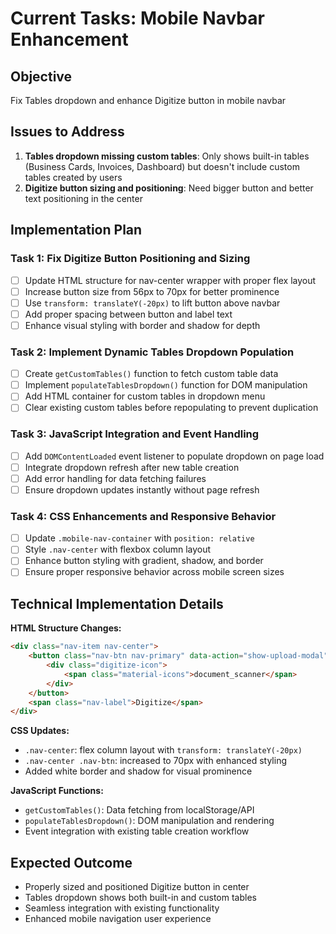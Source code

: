 # Current Tasks: Mobile Navbar Enhancement

## Objective
Fix Tables dropdown and enhance Digitize button in mobile navbar

## Issues to Address
1. **Tables dropdown missing custom tables**: Only shows built-in tables (Business Cards, Invoices, Dashboard) but doesn't include custom tables created by users
2. **Digitize button sizing and positioning**: Need bigger button and better text positioning in the center

## Implementation Plan

### Task 1: Fix Digitize Button Positioning and Sizing
- [ ] Update HTML structure for nav-center wrapper with proper flex layout
- [ ] Increase button size from 56px to 70px for better prominence
- [ ] Use `transform: translateY(-20px)` to lift button above navbar
- [ ] Add proper spacing between button and label text
- [ ] Enhance visual styling with border and shadow for depth

### Task 2: Implement Dynamic Tables Dropdown Population
- [ ] Create `getCustomTables()` function to fetch custom table data
- [ ] Implement `populateTablesDropdown()` function for DOM manipulation
- [ ] Add HTML container for custom tables in dropdown menu
- [ ] Clear existing custom tables before repopulating to prevent duplication

### Task 3: JavaScript Integration and Event Handling
- [ ] Add `DOMContentLoaded` event listener to populate dropdown on page load
- [ ] Integrate dropdown refresh after new table creation
- [ ] Add error handling for data fetching failures
- [ ] Ensure dropdown updates instantly without page refresh

### Task 4: CSS Enhancements and Responsive Behavior
- [ ] Update `.mobile-nav-container` with `position: relative`
- [ ] Style `.nav-center` with flexbox column layout
- [ ] Enhance button styling with gradient, shadow, and border
- [ ] Ensure proper responsive behavior across mobile screen sizes

## Technical Implementation Details

**HTML Structure Changes:**
```html
<div class="nav-item nav-center">
    <button class="nav-btn nav-primary" data-action="show-upload-modal">
        <div class="digitize-icon">
            <span class="material-icons">document_scanner</span>
        </div>
    </button>
    <span class="nav-label">Digitize</span>
</div>
```

**CSS Updates:**
- `.nav-center`: flex column layout with `transform: translateY(-20px)`
- `.nav-center .nav-btn`: increased to 70px with enhanced styling
- Added white border and shadow for visual prominence

**JavaScript Functions:**
- `getCustomTables()`: Data fetching from localStorage/API
- `populateTablesDropdown()`: DOM manipulation and rendering
- Event integration with existing table creation workflow

## Expected Outcome
- Properly sized and positioned Digitize button in center
- Tables dropdown shows both built-in and custom tables
- Seamless integration with existing functionality
- Enhanced mobile navigation user experience